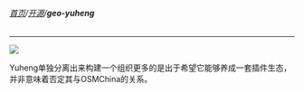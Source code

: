 ###### [首页](../../../README.md)/[开源](../foss_overview.md)/**geo-yuheng**

<hr/>

![](https://osmchina.oss-accelerate.aliyuncs.com/static/probe.homepage.pages.foss.project.geo-yuheng.jpg)

Yuheng单独分离出来构建一个组织更多的是出于希望它能够养成一套插件生态，并非意味着否定其与OSMChina的关系。